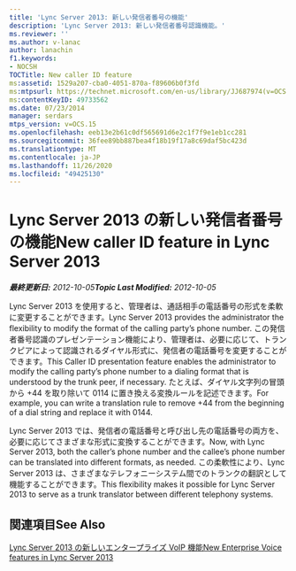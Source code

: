 ```yaml
---
title: 'Lync Server 2013: 新しい発信者番号の機能'
description: 'Lync Server 2013: 新しい発信者番号認識機能。'
ms.reviewer: ''
ms.author: v-lanac
author: lanachin
f1.keywords:
- NOCSH
TOCTitle: New caller ID feature
ms:assetid: 1529a207-cba0-4051-870a-f89606b0f3fd
ms:mtpsurl: https://technet.microsoft.com/en-us/library/JJ687974(v=OCS.15)
ms:contentKeyID: 49733562
ms.date: 07/23/2014
manager: serdars
mtps_version: v=OCS.15
ms.openlocfilehash: eeb13e2b61c0df565691d6e2c1f7f9e1eb1cc281
ms.sourcegitcommit: 36fee89bb887bea4f18b19f17a8c69daf5bc423d
ms.translationtype: MT
ms.contentlocale: ja-JP
ms.lasthandoff: 11/26/2020
ms.locfileid: "49425130"
---
```

# <a name="new-caller-id-feature-in-lync-server-2013"></a><span data-ttu-id="d1857-103">Lync Server 2013 の新しい発信者番号の機能</span><span class="sxs-lookup"><span data-stu-id="d1857-103">New caller ID feature in Lync Server 2013</span></span>

<div data-xmlns="http://www.w3.org/1999/xhtml">

<div class="topic" data-xmlns="http://www.w3.org/1999/xhtml" data-msxsl="urn:schemas-microsoft-com:xslt" data-cs="https://msdn.microsoft.com/">

<div data-asp="https://msdn2.microsoft.com/asp">



</div>

<div id="mainSection">

<div id="mainBody"><span data-ttu-id="d1857-104">

<span> </span></span><span class="sxs-lookup"><span data-stu-id="d1857-104">

<span> </span></span></span>

<span data-ttu-id="d1857-105">_**最終更新日:** 2012-10-05_</span><span class="sxs-lookup"><span data-stu-id="d1857-105">_**Topic Last Modified:** 2012-10-05_</span></span>

<span data-ttu-id="d1857-106">Lync Server 2013 を使用すると、管理者は、通話相手の電話番号の形式を柔軟に変更することができます。</span><span class="sxs-lookup"><span data-stu-id="d1857-106">Lync Server 2013 provides the administrator the flexibility to modify the format of the calling party’s phone number.</span></span> <span data-ttu-id="d1857-107">この発信者番号認識のプレゼンテーション機能により、管理者は、必要に応じて、トランクピアによって認識されるダイヤル形式に、発信者の電話番号を変更することができます。</span><span class="sxs-lookup"><span data-stu-id="d1857-107">This Caller ID presentation feature enables the administrator to modify the calling party’s phone number to a dialing format that is understood by the trunk peer, if necessary.</span></span> <span data-ttu-id="d1857-108">たとえば、ダイヤル文字列の冒頭から +44 を取り除いて 0114 に置き換える変換ルールを記述できます。</span><span class="sxs-lookup"><span data-stu-id="d1857-108">For example, you can write a translation rule to remove +44 from the beginning of a dial string and replace it with 0144.</span></span>

<span data-ttu-id="d1857-109">Lync Server 2013 では、発信者の電話番号と呼び出し先の電話番号の両方を、必要に応じてさまざまな形式に変換することができます。</span><span class="sxs-lookup"><span data-stu-id="d1857-109">Now, with Lync Server 2013, both the caller’s phone number and the callee’s phone number can be translated into different formats, as needed.</span></span> <span data-ttu-id="d1857-110">この柔軟性により、Lync Server 2013 は、さまざまなテレフォニーシステム間でのトランクの翻訳として機能することができます。</span><span class="sxs-lookup"><span data-stu-id="d1857-110">This flexibility makes it possible for Lync Server 2013 to serve as a trunk translator between different telephony systems.</span></span>

<div>

## <a name="see-also"></a><span data-ttu-id="d1857-111">関連項目</span><span class="sxs-lookup"><span data-stu-id="d1857-111">See Also</span></span>


[<span data-ttu-id="d1857-112">Lync Server 2013 の新しいエンタープライズ VoIP 機能</span><span class="sxs-lookup"><span data-stu-id="d1857-112">New Enterprise Voice features in Lync Server 2013</span></span>](lync-server-2013-new-enterprise-voice-features.md)  
  

<span data-ttu-id="d1857-113"></div>

</div>

<span> </span>

</div>

</div>

</span><span class="sxs-lookup"><span data-stu-id="d1857-113"></div>

</div>

<span> </span>

</div>

</div>

</span></span></div>

